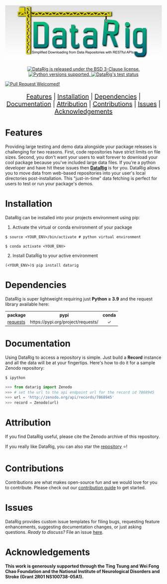 <h1 align="center">
    <img src="https://github.com/mscaudill/datarig/blob/master/docs/imgs/logo.png" 
    style="width:700px;height:auto;"/>
</h1>

<p align="center">
  <a href="https://github.com/mscaudill/datarig/blob/master/LICENSE"><img
    src="https://img.shields.io/badge/License-BSD%203--Clause-teal" 
    alt="DataRig is released under the BSD 3-Clause license." />
  </a>
  <a href="https://github.com/mscaudill/datarig/tree/master#Dependencies"><img 
    src="https://img.shields.io/pypi/pyversions/openseize?logo=python&logoColor=gold" 
    alt="Python versions supported." />
  </a>
<a href="https://github.com/mscaudill/openseize/actions/workflows/test.yml"><img 
    src="https://img.shields.io/github/actions/workflow/status/mscaudill/datarig/test.yml?label=CI&logo=github" 
    alt="DataRig's test status" />
  </a>

 <a href="https://github.com/mscaudill/datarig/pulls"><img 
    src="https://img.shields.io/badge/PRs-welcome-F8A3A3"
    alt="Pull Request Welcomed!" />
  </a>
</p>

<p align="center"  style="font-size: 20px">
<a href="#Key-Features">Features</a>   |  
<a href="#Installation">Installation</a>   |  
<a href="#Dependencies">Dependencies</a>   |  
<a href="#Documentation">Documentation</a>   |  
<a href="#Attribution">Attribution</a>   |  
<a href="#Contributions">Contributions</a>   |  
<a href="#Issues">Issues</a>   |  
<a href="#Acknowledgements">Acknowledgements</a> 
</p>

# Features
Providing large testing and demo data alongside your package releases is
challenging for two reasons. First, code repositories have strict limits on file
sizes. Second, you don't want your users to wait forever to download your cool
package because you've included large data files.  If you're a python developer
and have hit these issues then <b><a href=https://github.com/mscaudill/datarig
target=_blank>DataRig</a></b> is for you.  DataRig allows you to
move data from web-based repositories into your user's local directories
post-installation. This "just-in-time" data fetching is perfect for users to
test or run your package's demos.

# Installation
DataRig can be installed into your projects environment using pip:

1. Activate the virtual or conda environment of your package
```Shell
$ source <YOUR_ENV>/bin/activate # python virtual environment
```

```Shell
$ conda activate <YOUR_ENV>
```

2. Install DataRig to your active environment
```Shell
(<YOUR_ENV>)$ pip install datarig
```

# Dependencies

DataRig is super lightweight requiring just <b>Python <span>&#8805;</span>
3.9</b> and the request library available here:

<table>

<tr>
    <th>package</th>
    <th>pypi</th>
    <th>conda</th>
  </tr>

<tr>
    <td><a href="https://requests.readthedocs.io/en/latest/" 
        target=_blank>requests</a></td>
    <td>https://pypi.org/project/requests/</td>
    <td align='center'><span>&#10003;</span></td>
  </tr>

</table>

# Documentation
Using DataRig to access a repository is simple. Just build a <b>Record</b>
instance and all the data will be at your fingertips. Here's how to do it for
a sample Zenodo repository:
```Shell
$ ipython
```
```python
>>> from datarig import Zenodo
>>> # set the url to the api endpoint url for the record id 7868945
>>> url = 'http://zenodo.org/api/records/7868945'
>>> record = Zenodo(url)
```

# Attribution
If you find DataRig useful, please cite the Zenodo archive of this repository.

If you really like DataRig, you can also star the <a
href=https://github.com/mscaudill/datarig>repository</a> 
<span>&#11088;</span>!

# Contributions
Contributions are what makes open-source fun and we would love for you to
contribute. Please check out our [contribution guide](
https://github.com/mscaudill/datarig/blob/master/.github/CONTRIBUTING.md)
to get started.

# Issues

DataRig provides custom issue templates for filing bugs, requesting
feature enhancements, suggesting documentation changes, or just asking
questions. *Ready to discuss?* File an issue <a
href=https://github.com/mscaudill/datarig/issues/new/choose>here</a>. 

# Acknowledgements

**This work is generously supported through the Ting Tsung and Wei Fong Chao 
Foundation and the National Institute of Neurological Disorders and Stroke 
(Grant 2R01 NS100738-05A1).**



